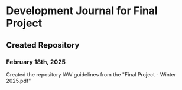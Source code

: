 # Development Journal for Final Project

## Created Repository
### February 18th, 2025

Created the repository IAW guidelines from the "Final Project - Winter 2025.pdf"
